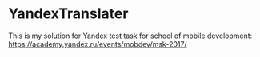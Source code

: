 # YandexTranslater
This is my solution for Yandex test task for school of mobile development: https://academy.yandex.ru/events/mobdev/msk-2017/
